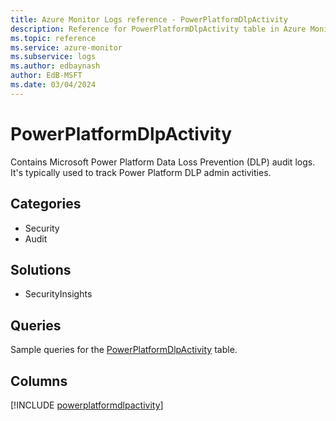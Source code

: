 ```yaml
---
title: Azure Monitor Logs reference - PowerPlatformDlpActivity
description: Reference for PowerPlatformDlpActivity table in Azure Monitor Logs.
ms.topic: reference
ms.service: azure-monitor
ms.subservice: logs
ms.author: edbaynash
author: EdB-MSFT
ms.date: 03/04/2024
---
```


# PowerPlatformDlpActivity

Contains Microsoft Power Platform Data Loss Prevention (DLP) audit logs. It's typically used to track Power Platform DLP admin activities.


## Categories

- Security
- Audit

## Solutions

- SecurityInsights

## Queries

 Sample queries for the [PowerPlatformDlpActivity](/azure/azure-monitor/reference/queries/powerplatformdlpactivity) table.


## Columns
  
[!INCLUDE [powerplatformdlpactivity](.././tables/includes/powerplatformdlpactivity-include.md)]
